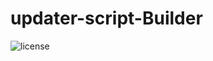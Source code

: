 # updater-script-Builder
![license][license-img]

[license-img]: https://img.shields.io/badge/license-GPLv3-a0a060.svg?style=flat-square
